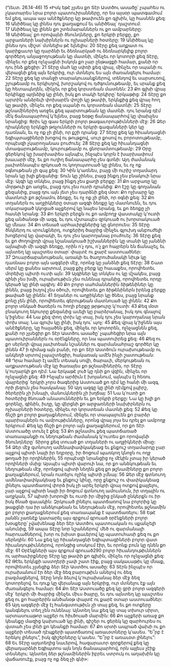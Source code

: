 (Ղեւտ. 26.14-46)
15 «Իսկ եթէ չլսես քո Տէր Աստծու ասածը՝ չպահես ու չկատարես նրա բոլոր պատուիրանները, որ ես այսօր պատգամում եմ քեզ, ապա այս անէծքները կը թափուեն քո գլխին, կը հասնեն քեզ: 16 Անիծեալ կը լինես դու քաղաքում եւ անիծեալ՝ դաշտում: 17 Անիծեալ կը լինեն քո շտեմարաններն ու քո ամբարները: 18 Անիծեալ՝ քո որովայնի ծնունդները, քո երկրի բերքը, քո արջառների նախիրներն ու ոչխարների հօտերը: 19 Անիծեալ կը լինես դու միշտ՝ մտնելիս թէ ելնելիս: 20 Տէրը քեզ աղքատ ու կարիքաւոր կը դարձնի եւ ձեռնարկած ու ձեռնարկելիք բոլոր գործերդ անյաջողութեան կը մատնի, մինչեւ որ կոտորի քեզ Տէրը, մինչեւ որ քեզ ոչնչացնի իսկոյն քո չար ընթացքի համար, քանի որ դու ինձ լքեցիր: 21 Տէրը մահ կը սփռի քեզ վրայ, մինչեւ որ սպանի ու վերացնի քեզ այն երկրից, ուր մտնելու ես այն ժառանգելու համար: 22 Տէրը քեզ կը տանջի տարակուսանքներով, տենդով եւ սարսուռով, շլութեամբ ու երկիւղով, խորշակով ու դժգունութեամբ, եւ սրանք քեզ կը հետապնդեն, մինչեւ որ քեզ կորստեան մատնեն: 23 Քո գլխի վրայ երկինքը պղնձից կը լինի, իսկ քո տակի երկիրը՝ երկաթից: 24 Տէրը քո արտին անձրեւի փոխարէն փոշի կը թափի, երկնքից քեզ վրայ հող կը թափի, մինչեւ որ քեզ սպանի ու կորստեան մատնի: 25 Տէրը թշնամիներիդ առջեւ քեզ պարտութեան կը մատնի. դու նրանց դէմ մէկ ճանապարհով կ՚ելնես, բայց եօթը ճանապարհով կը փախչես նրանցից: Ցրիւ կը գաս երկրի բոլոր թագաւորութիւնների մէջ: 26 Ձեր դիակները երկնքի թռչունների ու երկրի գազանների կեր կը դառնան, եւ ոչ ոք չի լինի, որ քշի դրանց: 27 Տէրը քեզ կը հիւանդացնի եգիպտացիների խոցով ու թութքով, սուր քոսով ու բորոտութեամբ, որպէսզի չկարողանաս բուժուել: 28 Տէրը քեզ կը հիւանդացնի մտագարութեամբ, կուրութեամբ ու ցնորամտութեամբ: 29 Օրը ցերեկով կը խարխափես այնպէս, ինչպէս կոյրն է խարխափում խաւարի մէջ, եւ քո ուղիղ ճանապարհը չես գտնի: Այդ ժամանակ յաւիտենապէս զրկուած ու կողոպտուած կը լինես, եւ ոչ ոք օգնութեան չի գայ քեզ: 30 Կին կ՚առնես, բայց մի ուրիշ տղամարդ նրան կը խլի քեզանից: Տուն կը շինես, բայց ինքդ չես բնակուի նրա մէջ: Այգի կը տնկես, բայց ինքդ չես քաղի բերքը: 31 Քո արջառը կը մորթուի քո առջեւ, բայց դու չես ուտի դրանից: Քո էշը կը գողանան քեզանից, բայց դու այն յետ չես դարձնի քեզ մօտ: Քո ոչխարը կը մատնուի քո թշնամու ձեռքը, եւ ոչ ոք չի լինի, որ օգնի քեզ: 32 Քո տղաներն ու աղջիկները օտար ազգի ձեռքը կը մատնուեն, եւ դու տկարացած կկոցած աչքերով կը նայես նրանց, եւ քո ձեռքը չի հասնի նրանց: 33 Քո երկրի բերքն ու քո ամբողջ վաստակը կ՚ուտի քեզ անծանօթ մի ազգ, եւ դու մշտապէս զրկուած ու խորտակուած կը մնաս: 34 Քո տեսած արհաւիրքներից կը ցնորուես: 35 Տէրը ծնկներդ ու սրունքներդ, ոտքերիդ ծայրից մինչեւ գլուխդ անբուժելի խոցերով կը վարակի, եւ դու չես կարողանայ բուժուել: 36 Տէրը քեզ եւ քո ժողովրդի վրայ նշանակուած իշխաններին կը տանի կը յանձնի այնպիսի մի ազգի ձեռքը, որին ո՛չ դու, ո՛չ քո հայրերն են ճանաչել, եւ այնտեղ կը պաշտես օտար՝ փայտէ ու քարէ աստուածներ: 37 Զուարճաբանութեան, առակի եւ ծաղրուծանակի նիւթ կը դառնաս բոլոր այն ազգերի մէջ, որոնց կը յանձնի քեզ Տէրը: 38 Շատ սերմ կը ցանես արտում, բայց քիչ բերք կը հաւաքես, որովհետեւ մորեխը պիտի ուտի այն: 39 Այգիներ կը տնկես ու կը մշակես, բայց գինի չես խմի, ուրախութիւն չես ունենայ դրանից, որովհետեւ որդը կերած կը լինի այգիդ: 40 Քո բոլոր սահմաններին ձիթենիներ կը լինեն, բայց իւղով չես օծուի, որովհետեւ քո ձիթենիներն իրենց բերքը թափած կը լինեն: 41 Տղաներ ու աղջիկներ կը ծնես, բայց նրանք քոնը չեն լինի, որովհետեւ գերութեան մատնուած կը լինեն: 42 Քո բոլոր տնկած ծառերն ու հողի բերքը թրթուրը կ՚ուտի: 43 Քեզ մօտ բնակուող եկուորը քեզանից աւելի կը բարձրանայ, իսկ դու գնալով կ՚իջնես: 44 Նա քեզ փող փոխ կը տայ, իսկ դու չես կարողանայ նրան փոխ տալ: Նա գլուխ կը լինի, իսկ դու՝ պոչ: 45 Քեզ վրայ կ՚իջնեն այս անէծքները, կը հալածեն քեզ, մինչեւ որ կոտորեն, ոչնչացնեն քեզ, քանի որ չլսեցիր քո Տէր Աստծու ասածը՝ չպահեցիր նրա այն պատուիրաններն ու օրէնքները, որ նա պատուիրեց քեզ: 46 Քեզ ու քո սերնդի վրայ յաւիտեան նշաններ ու զարմանահրաշ գործեր կը լինեն 47 ի դիմաց այն բանի, որ քո Տէր Աստծուն ուրախութեամբ ու անկեղծ սրտով չպաշտեցիր, հակառակ ամէն ինչի շատութեան: 48 Դրա համար էլ ամէն տեսակ սովի, ծարաւի, մերկութեան ու աղքատութեան մէջ կը ծառայես քո թշնամիներին, որ Տէրը կ՚ուղարկի քո դէմ: Նա երկաթէ լուծ կը դնի քո վզին, մինչեւ որ ոչնչացնի քեզ: 49 Ինչպէս արծիւն է խոյանում, այնպէս էլ հեռու վայրերից՝ երկրի չորս ծագերից Աստուած քո դէմ կը հանի մի ազգ, որի լեզուն չես հասկանայ: 50 Այդ ազգը կը լինի դէմքով լպիրշ, ծերերին չի խնայի, մանուկներին չի խղճայ: 51 Նա կ՚ուտի քո հօտերից ծնուած անասուններին եւ քո երկրի բերքը: Նա կը խլի քո ցորենը, գինին, իւղը, կը վերցնի քո արջառների նախիրներն ու ոչխարների հօտերը, մինչեւ որ կորստեան մատնի քեզ: 52 Քեզ կը ճնշի քո բոլոր քաղաքներում, մինչեւ որ տապալուեն քո բարձր պարիսպներն ու ամրութիւնները, որոնց վրայ յոյս ես դրել քո ամբողջ երկրում: Քեզ կը ճնշի քո բոլոր այն քաղաքներում, որ քո Տէր Աստուածը տուել է քեզ: 53 Քո թշնամու քեզ պատճառած տառապանքի ու նեղութեան ժամանակ կ՚ուտես քո որովայնի ծնունդները՝ Տիրոջ քեզ տուած քո տղաների ու աղջիկների միսը: 54 Ձեր մէջ գտնուող ամենափափկակեաց եւ քնքուշ տղամարդը չար աչքով պիտի նայի իր եղբօրը, իր ծոցում պառկող կնոջն ու ողջ թողած իր որդիներին, 55 որպէսզի նրանցից ոչ մէկին չտայ իր կերած որդիների մսից: Այսպէս պիտի վարուի նա, որ քո անձկութեան եւ նեղութեան մէջ, որոնցով պիտի նեղեն քեզ քո թշնամիները քո բոլոր քաղաքներում, նրան ուտելու ոչինչ պիտի չմնայ: 56 Ձեր մէջ գտնուող ամենափափկակեաց եւ քնքուշ կինը, որը քնքուշ ու փափկակեաց լինելու պատճառով փորձ իսկ չի արել երկրի վրայ ոտքով քայլելու, չար աչքով պիտի նայի իր ծոցում գտնուող ամուսնուն, իր տղային ու աղջկան, 57 պիտի խորովի եւ ուտի իր միջից ընկած ընկերքն ու իր իսկ ծնած զաւակին: Զրկուած լինելու պատճառով նա բոլորից կը թաքցնի դա իր անձկութեան եւ նեղութեան մէջ, որովհետեւ թշնամին քո բոլոր քաղաքներում քեզ տառապանք է պատճառելու:
58 Եթէ յանձն չառնէք կատարել այս գրքում գրուած օրէնքների բոլոր խօսքերը՝ չվախենաք ձեր Տէր Աստծու պատուական ու սքանչելի անունից, 59 ապա Տէրը նոր նշաններով՝ մեծ ու զարմանալի հարուածներով, խոր ու խիստ ցաւերով կը պատուհասի քեզ ու քո սերնդին: 60 Նա քեզ կը հիւանդացնի եգիպտացիների բոլոր վատ հիւանդութիւններով, որոնցից սոսկում էիր, եւ որոնք բուն կը դնեն քո մէջ: 61 Օրէնքների այս գրքում գրուած290 բոլոր հիւանդութիւններն ու արհաւիրքները Տէրը կը թափի քո գլխին, մինչեւ որ ոչնչացնի քեզ: 62 Թէեւ երկնքի աստղերի չափ շատ էիք, բայց սակաւաթիւ կը մնաք, որովհետեւ չլսեցիք ձեր Տէր Աստծու ասածը: 63 Տէրն ինչպէս որ ուրախանում էր ձեր մէջ ձեզ բարութիւն անելով ու ձեզ բազմացնելով, Տէրը նոյն ձեւով կ՚ուրախանայ ձեր մէջ ձեզ կոտորելով. եւ դուք կը վերանաք այն երկրից, ուր մտնելու էք այն ժառանգելու համար: 64 Քո Տէր Աստուածը քեզ կը ցրի բոլոր ազգերի մէջ՝ երկրի մի ծայրից մինչեւ միւս ծայրը, եւ դու այնտեղ կը պաշտես քեզ ու քո հայրերին անծանօթ փայտէ ու քարէ օտար աստուածներ: 65 Այդ ազգերի մէջ էլ հանգստութիւն չի տայ քեզ, եւ քո ոտքերը կանգնելու տեղ չեն ունենայ: Այնտեղ նա քեզ կը տայ տխուր սիրտ, արտասուաթոր աչքեր ու հիւծուած մարմին: 66 Քո աչքերի առաջ քո կեանքը մազից կախուած կը լինի, գիշեր ու ցերեկ կը զարհուրես ու վստահ չես լինի քո կեանքի համար: 67 Քո սրտի ապրած վախի ու քո աչքերի տեսած դէպքերի պատճառով առաւօտները կ՚ասես. “Ե՞րբ է երեկոյ լինելու”, իսկ գիշերները կ՚ասես. “Ե՞րբ է առաւօտ լինելու”: 68 Եւ Տէրը այդտեղից նաւերով, հազարաւոր զօրքերով քեզ կը վերադարձնի Եգիպտոս այն նոյն ճանապարհով, որն այլեւս չէիք տեսնելու: Այնտեղ ձեր թշնամիներին իբրեւ ստրուկ ու աղախին կը վաճառուէք, բայց ոչ ոք ձեզ չի գնի»:

